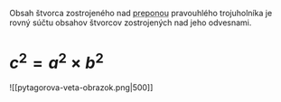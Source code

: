 
Obsah štvorca zostrojeného nad <abbr title="Najdlhšia strana trojuholníka">preponou</abbr> pravouhlého trojuholníka je rovný súčtu obsahov štvorcov zostrojených nad jeho odvesnami.
 # $c^2 = a^2 × b^2$ 
![[pytagorova-veta-obrazok.png|500]]
